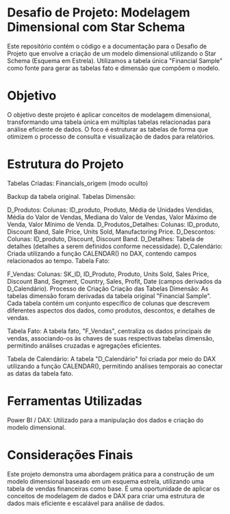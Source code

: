 # Desafio de Projeto: Modelagem Dimensional com Star Schema
Este repositório contém o código e a documentação para o Desafio de Projeto que envolve a criação de um modelo dimensional utilizando o Star Schema (Esquema em Estrela). Utilizamos a tabela única "Financial Sample" como fonte para gerar as tabelas fato e dimensão que compõem o modelo.

# Objetivo
O objetivo deste projeto é aplicar conceitos de modelagem dimensional, transformando uma tabela única em múltiplas tabelas relacionadas para análise eficiente de dados. O foco é estruturar as tabelas de forma que otimizem o processo de consulta e visualização de dados para relatórios.

# Estrutura do Projeto
Tabelas Criadas:
Financials_origem (modo oculto)

Backup da tabela original.
Tabelas Dimensão:

D_Produtos:
Colunas: ID_produto, Produto, Média de Unidades Vendidas, Média do Valor de Vendas, Mediana do Valor de Vendas, Valor Máximo de Venda, Valor Mínimo de Venda.
D_Produtos_Detalhes:
Colunas: ID_produto, Discount Band, Sale Price, Units Sold, Manufactoring Price.
D_Descontos:
Colunas: ID_produto, Discount, Discount Band.
D_Detalhes:
Tabela de detalhes (detalhes a serem definidos conforme necessidade).
D_Calendário:
Criada utilizando a função CALENDAR() no DAX, contendo campos relacionados ao tempo.
Tabela Fato:

F_Vendas:
Colunas: SK_ID, ID_Produto, Produto, Units Sold, Sales Price, Discount Band, Segment, Country, Sales, Profit, Date (campos derivados da D_Calendário).
Processo de Criação
Criação das Tabelas Dimensão: As tabelas dimensão foram derivadas da tabela original "Financial Sample". Cada tabela contém um conjunto específico de colunas que descrevem diferentes aspectos dos dados, como produtos, descontos, e detalhes de vendas.

Tabela Fato: A tabela fato, "F_Vendas", centraliza os dados principais de vendas, associando-os às chaves de suas respectivas tabelas dimensão, permitindo análises cruzadas e agregações eficientes.

Tabela de Calendário: A tabela "D_Calendário" foi criada por meio do DAX utilizando a função CALENDAR(), permitindo análises temporais ao conectar as datas da tabela fato.

# Ferramentas Utilizadas
Power BI / DAX: Utilizado para a manipulação dos dados e criação do modelo dimensional.

# Considerações Finais
Este projeto demonstra uma abordagem prática para a construção de um modelo dimensional baseado em um esquema estrela, utilizando uma tabela de vendas financeiras como base. É uma oportunidade de aplicar os conceitos de modelagem de dados e DAX para criar uma estrutura de dados mais eficiente e escalável para análise de dados.
